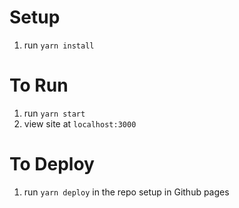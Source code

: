# Setup

1. run `yarn install`

# To Run

1. run `yarn start`
1. view site at `localhost:3000`

# To Deploy

1. run `yarn deploy` in the repo setup in Github pages
